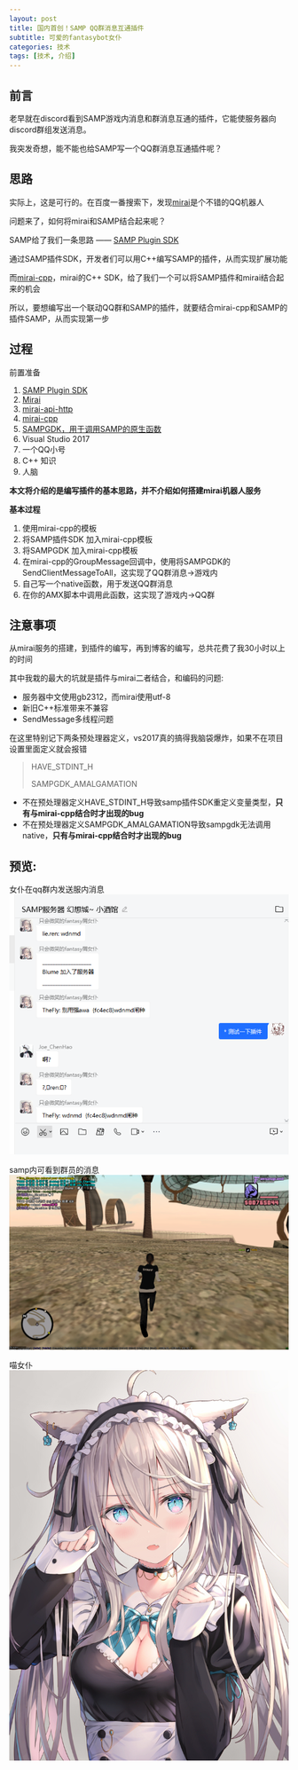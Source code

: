 ```yaml
---
layout: post
title: 国内首创！SAMP QQ群消息互通插件
subtitle: 可爱的fantasybot女仆
categories: 技术
tags: [技术, 介绍]
---
```


## 前言
老早就在discord看到SAMP游戏内消息和群消息互通的插件，它能使服务器向discord群组发送消息。

我突发奇想，能不能也给SAMP写一个QQ群消息互通插件呢？

## 思路
实际上，这是可行的。在百度一番搜索下，发现[mirai](https://mirai.mamoe.net/)是个不错的QQ机器人

问题来了，如何将mirai和SAMP结合起来呢？

SAMP给了我们一条思路 —— [SAMP Plugin SDK](https://github.com/maddinat0r/samp-plugin-sdk/tree/f6361d7439ae6b39b0b679fde5e7af53804bba9f)

通过SAMP插件SDK，开发者们可以用C++编写SAMP的插件，从而实现扩展功能

而[mirai-cpp](https://github.com/cyanray/mirai-cpp)，mirai的C++ SDK，给了我们一个可以将SAMP插件和mirai结合起来的机会

所以，要想编写出一个联动QQ群和SAMP的插件，就要结合mirai-cpp和SAMP的插件SAMP，从而实现第一步

## 过程
前置准备
 1. [SAMP Plugin SDK](https://github.com/maddinat0r/samp-plugin-sdk/tree/f6361d7439ae6b39b0b679fde5e7af53804bba9f)
 2. [Mirai](https://mirai.mamoe.net/)
 3. [mirai-api-http](https://github.com/project-mirai/mirai-api-http)
 4. [mirai-cpp](https://github.com/cyanray/mirai-cpp)
 5. [SAMPGDK，用于调用SAMP的原生函数](https://github.com/Zeex/sampgdk/tree/master/include)
 6. Visual Studio 2017
 7. 一个QQ小号
 8. C++ 知识
 9. 人脑

**本文将介绍的是编写插件的基本思路，并不介绍如何搭建mirai机器人服务**

**基本过程**
 1. 使用mirai-cpp的模板
 2. 将SAMP插件SDK 加入mirai-cpp模板
 3. 将SAMPGDK 加入mirai-cpp模板
 4. 在mirai-cpp的GroupMessage回调中，使用将SAMPGDK的SendClientMessageToAll，这实现了QQ群消息->游戏内
 5. 自己写一个native函数，用于发送QQ群消息
 6. 在你的AMX脚本中调用此函数，这实现了游戏内->QQ群

## 注意事项
从mirai服务的搭建，到插件的编写，再到博客的编写，总共花费了我30小时以上的时间

其中我栽的最大的坑就是插件与mirai二者结合，和编码的问题:
 * 服务器中文使用gb2312，而mirai使用utf-8
 * 新旧C++标准带来不兼容
 * SendMessage多线程问题

在这里特别记下两条预处理器定义，vs2017真的搞得我脑袋爆炸，如果不在项目设置里面定义就会报错
> HAVE_STDINT_H
> 
> SAMPGDK_AMALGAMATION

 * 不在预处理器定义HAVE_STDINT_H导致samp插件SDK重定义变量类型，**只有与mirai-cpp结合时才出现的bug**
 * 不在预处理器定义SAMPGDK_AMALGAMATION导致sampgdk无法调用native，**只有与mirai-cpp结合时才出现的bug**

## 预览:
女仆在qq群内发送服内消息
![](/assets/images/screenshots/fantasybot/20220128164259.png)

samp内可看到群员的消息
![](/assets/images/screenshots/sa-mp-024.png)

喵女仆
![](/assets/images/screenshots/fantasybot/76596270_p0_master1200.jpg)
